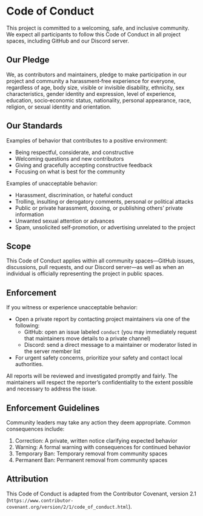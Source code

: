 # Code of Conduct

This project is committed to a welcoming, safe, and inclusive community. We expect all participants to follow this Code of Conduct in all project spaces, including GitHub and our Discord server.

## Our Pledge

We, as contributors and maintainers, pledge to make participation in our project and community a harassment‑free experience for everyone, regardless of age, body size, visible or invisible disability, ethnicity, sex characteristics, gender identity and expression, level of experience, education, socio‑economic status, nationality, personal appearance, race, religion, or sexual identity and orientation.

## Our Standards

Examples of behavior that contributes to a positive environment:
- Being respectful, considerate, and constructive
- Welcoming questions and new contributors
- Giving and gracefully accepting constructive feedback
- Focusing on what is best for the community

Examples of unacceptable behavior:
- Harassment, discrimination, or hateful conduct
- Trolling, insulting or derogatory comments, personal or political attacks
- Public or private harassment, doxxing, or publishing others’ private information
- Unwanted sexual attention or advances
- Spam, unsolicited self‑promotion, or advertising unrelated to the project

## Scope

This Code of Conduct applies within all community spaces—GitHub issues, discussions, pull requests, and our Discord server—as well as when an individual is officially representing the project in public spaces.

## Enforcement

If you witness or experience unacceptable behavior:
- Open a private report by contacting project maintainers via one of the following:
  - GitHub: open an issue labeled `conduct` (you may immediately request that maintainers move details to a private channel)
  - Discord: send a direct message to a maintainer or moderator listed in the server member list
- For urgent safety concerns, prioritize your safety and contact local authorities.

All reports will be reviewed and investigated promptly and fairly. The maintainers will respect the reporter’s confidentiality to the extent possible and necessary to address the issue.

## Enforcement Guidelines

Community leaders may take any action they deem appropriate. Common consequences include:
1. Correction: A private, written notice clarifying expected behavior
2. Warning: A formal warning with consequences for continued behavior
3. Temporary Ban: Temporary removal from community spaces
4. Permanent Ban: Permanent removal from community spaces

## Attribution

This Code of Conduct is adapted from the Contributor Covenant, version 2.1 (`https://www.contributor-covenant.org/version/2/1/code_of_conduct.html`).


